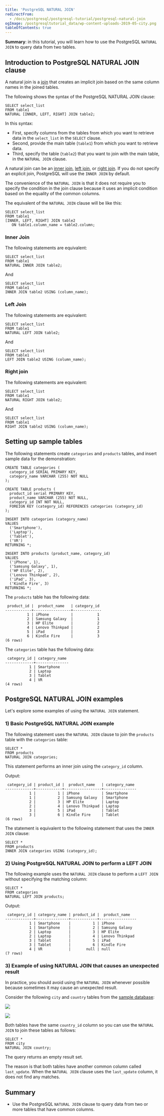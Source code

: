 ```yaml
---
title: 'PostgreSQL NATURAL JOIN'
redirectFrom:
  - /docs/postgresql/postgresql-tutorial/postgresql-natural-join
ogImage: /postgresqltutorial_data/wp-content-uploads-2019-05-city.png
tableOfContents: true
---
```


**Summary**: in this tutorial, you will learn how to use the PostgreSQL `NATURAL JOIN` to query data from two tables.

## Introduction to PostgreSQL NATURAL JOIN clause

A natural join is a [join](/docs/postgresql/postgresql-joins) that creates an implicit join based on the same column names in the joined tables.

The following shows the syntax of the PostgreSQL NATURAL JOIN clause:

```
SELECT select_list
FROM table1
NATURAL [INNER, LEFT, RIGHT] JOIN table2;
```

In this syntax:

- First, specify columns from the tables from which you want to retrieve data in the `select_list` in the `SELECT` clause.
- Second, provide the main table (`table1`) from which you want to retrieve data.
- Third, specify the table (`table2`) that you want to join with the main table, in the `NATURAL JOIN` clause.

A natural join can be an [inner join](/docs/postgresql/postgresql-inner-join), [left join](/docs/postgresql/postgresql-tutorial/postgresql-left-join), or [right join](/docs/postgresql/postgresql-tutorial/postgresql-right-join). If you do not specify an explicit join, PostgreSQL will use the `INNER JOIN` by default.

The convenience of the `NATURAL JOIN` is that it does not require you to specify the condition in the join clause because it uses an implicit condition based on the equality of the common columns.

The equivalent of the `NATURAL JOIN` clause will be like this:

```
SELECT select_list
FROM table1
[INNER, LEFT, RIGHT] JOIN table2
   ON table1.column_name = table2.column;
```

### Inner Join

The following statements are equivalent:

```
SELECT select_list
FROM table1
NATURAL INNER JOIN table2;
```

And

```
SELECT select_list
FROM table1
INNER JOIN table2 USING (column_name);
```

### Left Join

The following statements are equivalent:

```
SELECT select_list
FROM table1
NATURAL LEFT JOIN table2;
```

And

```
SELECT select_list
FROM table1
LEFT JOIN table2 USING (column_name);
```

### Right join

The following statements are equivalent:

```
SELECT select_list
FROM table1
NATURAL RIGHT JOIN table2;
```

And

```
SELECT select_list
FROM table1
RIGHT JOIN table2 USING (column_name);
```

## Setting up sample tables

The following statements create `categories` and `products` tables, and insert sample data for the demonstration:

```
CREATE TABLE categories (
  category_id SERIAL PRIMARY KEY,
  category_name VARCHAR (255) NOT NULL
);

CREATE TABLE products (
  product_id serial PRIMARY KEY,
  product_name VARCHAR (255) NOT NULL,
  category_id INT NOT NULL,
  FOREIGN KEY (category_id) REFERENCES categories (category_id)
);

INSERT INTO categories (category_name)
VALUES
  ('Smartphone'),
  ('Laptop'),
  ('Tablet'),
  ('VR')
RETURNING *;

INSERT INTO products (product_name, category_id)
VALUES
  ('iPhone', 1),
  ('Samsung Galaxy', 1),
  ('HP Elite', 2),
  ('Lenovo Thinkpad', 2),
  ('iPad', 3),
  ('Kindle Fire', 3)
RETURNING *;
```

The `products` table has the following data:

```
 product_id |  product_name   | category_id
------------+-----------------+-------------
          1 | iPhone          |           1
          2 | Samsung Galaxy  |           1
          3 | HP Elite        |           2
          4 | Lenovo Thinkpad |           2
          5 | iPad            |           3
          6 | Kindle Fire     |           3
(6 rows)
```

The `categories` table has the following data:

```
 category_id | category_name
-------------+---------------
           1 | Smartphone
           2 | Laptop
           3 | Tablet
           4 | VR
(4 rows)
```

## PostgreSQL NATURAL JOIN examples

Let's explore some examples of using the `NATURAL JOIN` statement.

### 1) Basic PostgreSQL NATURAL JOIN example

The following statement uses the `NATURAL JOIN` clause to join the `products` table with the `categories` table:

```
SELECT *
FROM products
NATURAL JOIN categories;
```

This statement performs an inner join using the `category_id` column.

Output:

```
 category_id | product_id |  product_name   | category_name
-------------+------------+-----------------+---------------
           1 |          1 | iPhone          | Smartphone
           1 |          2 | Samsung Galaxy  | Smartphone
           2 |          3 | HP Elite        | Laptop
           2 |          4 | Lenovo Thinkpad | Laptop
           3 |          5 | iPad            | Tablet
           3 |          6 | Kindle Fire     | Tablet
(6 rows)
```

The statement is equivalent to the following statement that uses the `INNER JOIN` clause:

```
SELECT *
FROM products
INNER JOIN categories USING (category_id);
```

### 2) Using PostgreSQL NATURAL JOIN to perform a LEFT JOIN

The following example uses the `NATURAL JOIN` clause to perform a `LEFT JOIN` without specifying the matching column:

```
SELECT *
FROM categories
NATURAL LEFT JOIN products;
```

Output:

```
 category_id | category_name | product_id |  product_name
-------------+---------------+------------+-----------------
           1 | Smartphone    |          1 | iPhone
           1 | Smartphone    |          2 | Samsung Galaxy
           2 | Laptop        |          3 | HP Elite
           2 | Laptop        |          4 | Lenovo Thinkpad
           3 | Tablet        |          5 | iPad
           3 | Tablet        |          6 | Kindle Fire
           4 | VR            |       null | null
(7 rows)
```

### 3) Example of using NATURAL JOIN that causes an unexpected result

In practice, you should avoid using the `NATURAL JOIN` whenever possible because sometimes it may cause an unexpected result.

Consider the following `city` and `country` tables from the [sample database](/docs/postgresql/postgresql-getting-started/postgresql-sample-database):

![](/postgresqltutorial_data/wp-content-uploads-2019-05-city.png)

![](/postgresqltutorial_data/wp-content-uploads-2019-05-country.png)

Both tables have the same `country_id` column so you can use the `NATURAL JOIN` to join these tables as follows:

```
SELECT *
FROM city
NATURAL JOIN country;
```

The query returns an empty result set.

The reason is that both tables have another common column called `last_update`. When the `NATURAL JOIN` clause uses the `last_update` column, it does not find any matches.

## Summary

- Use the PostgreSQL `NATURAL JOIN` clause to query data from two or more tables that have common columns.
